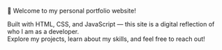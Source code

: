 🎨 Welcome to my personal portfolio website!

Built with HTML, CSS, and JavaScript — this site is a digital reflection of who I am as a developer.  
Explore my projects, learn about my skills, and feel free to reach out!


